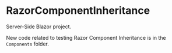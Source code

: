# RazorComponentInheritance

Server-Side Blazor project.

New code related to testing Razor Component Inheritance is in the `Components` folder.
